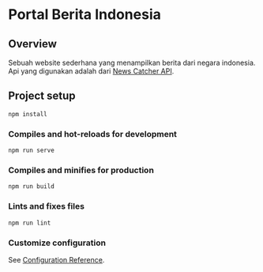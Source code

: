 # Portal Berita Indonesia

## Overview
Sebuah website sederhana yang menampilkan berita dari negara indonesia. 
Api yang digunakan adalah dari [News Catcher API](https://newscatcherapi.com/).


## Project setup
```
npm install
```

### Compiles and hot-reloads for development
```
npm run serve
```

### Compiles and minifies for production
```
npm run build
```

### Lints and fixes files
```
npm run lint
```

### Customize configuration
See [Configuration Reference](https://cli.vuejs.org/config/).
